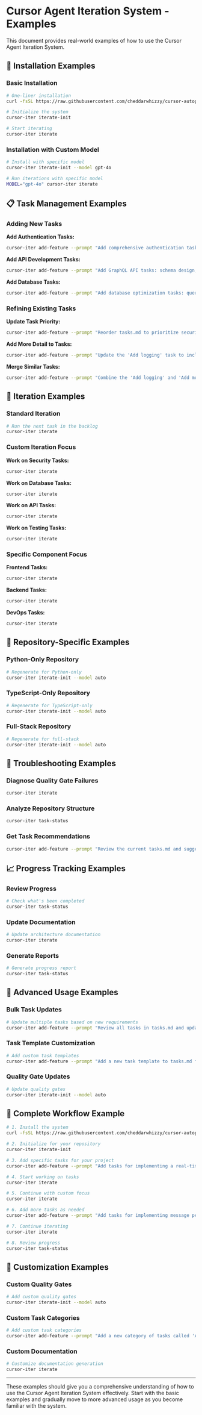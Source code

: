# Cursor Agent Iteration System - Examples

This document provides real-world examples of how to use the Cursor Agent Iteration System.

## 🚀 Installation Examples

### Basic Installation
```bash
# One-liner installation
curl -fsSL https://raw.githubusercontent.com/cheddarwhizzy/cursor-autopilot/main/cursor-agent-iteration/install-curl.sh | bash

# Initialize the system
cursor-iter iterate-init

# Start iterating
cursor-iter iterate
```

### Installation with Custom Model
```bash
# Install with specific model
cursor-iter iterate-init --model gpt-4o

# Run iterations with specific model
MODEL="gpt-4o" cursor-iter iterate
```

## 📋 Task Management Examples

### Adding New Tasks

**Add Authentication Tasks:**
```bash
cursor-iter add-feature --prompt "Add comprehensive authentication tasks: OAuth2 integration, JWT token management, user session handling, and security tests. Include acceptance criteria for OAuth2 providers (Google, GitHub), JWT validation, session storage, and security scanning."
```

**Add API Development Tasks:**
```bash
cursor-iter add-feature --prompt "Add GraphQL API tasks: schema design, resolvers implementation, authentication middleware, rate limiting, and comprehensive testing. Include tasks for query optimization, error handling, and API documentation generation."
```

**Add Database Tasks:**
```bash
cursor-iter add-feature --prompt "Add database optimization tasks: query performance analysis, indexing strategy, connection pooling, migration scripts, and backup procedures. Include acceptance criteria for query execution time, connection limits, and data integrity."
```

### Refining Existing Tasks

**Update Task Priority:**
```bash
cursor-iter add-feature --prompt "Reorder tasks.md to prioritize security-related tasks first, then performance optimization, then feature development. Add context about why security is the highest priority."
```

**Add More Detail to Tasks:**
```bash
cursor-iter add-feature --prompt "Update the 'Add logging' task to include structured logging with correlation IDs, log aggregation setup, and monitoring integration. Add acceptance criteria for log format consistency and searchability."
```

**Merge Similar Tasks:**
```bash
cursor-iter add-feature --prompt "Combine the 'Add logging' and 'Add monitoring' tasks into a single 'Observability implementation' task with comprehensive acceptance criteria for both logging and monitoring."
```

## 🔄 Iteration Examples

### Standard Iteration
```bash
# Run the next task in the backlog
cursor-iter iterate
```

### Custom Iteration Focus

**Work on Security Tasks:**
```bash
cursor-iter iterate
```

**Work on Database Tasks:**
```bash
cursor-iter iterate
```

**Work on API Tasks:**
```bash
cursor-iter iterate
```

**Work on Testing Tasks:**
```bash
cursor-iter iterate
```

### Specific Component Focus

**Frontend Tasks:**
```bash
cursor-iter iterate
```

**Backend Tasks:**
```bash
cursor-iter iterate
```

**DevOps Tasks:**
```bash
cursor-iter iterate
```

## 🔧 Repository-Specific Examples

### Python-Only Repository
```bash
# Regenerate for Python-only
cursor-iter iterate-init --model auto
```

### TypeScript-Only Repository
```bash
# Regenerate for TypeScript-only
cursor-iter iterate-init --model auto
```

### Full-Stack Repository
```bash
# Regenerate for full-stack
cursor-iter iterate-init --model auto
```

## 🚨 Troubleshooting Examples

### Diagnose Quality Gate Failures
```bash
cursor-iter iterate
```

### Analyze Repository Structure
```bash
cursor-iter task-status
```

### Get Task Recommendations
```bash
cursor-iter add-feature --prompt "Review the current tasks.md and suggest improvements or additional tasks. Consider the repository structure, existing code quality, and common development patterns for this type of project."
```

## 📈 Progress Tracking Examples

### Review Progress
```bash
# Check what's been completed
cursor-iter task-status
```

### Update Documentation
```bash
# Update architecture documentation
cursor-iter iterate
```

### Generate Reports
```bash
# Generate progress report
cursor-iter task-status
```

## 🎯 Advanced Usage Examples

### Bulk Task Updates
```bash
# Update multiple tasks based on new requirements
cursor-iter add-feature --prompt "Review all tasks in tasks.md and update them based on our new requirement to support multi-tenancy. Add context about tenant isolation, update acceptance criteria, and add new tasks for tenant management, data segregation, and tenant-specific configurations."
```

### Task Template Customization
```bash
# Add custom task templates
cursor-iter add-feature --prompt "Add a new task template to tasks.md for 'Performance Optimization' tasks. Include standard acceptance criteria for performance testing, benchmarking, monitoring, and optimization techniques."
```

### Quality Gate Updates
```bash
# Update quality gates
cursor-iter iterate-init --model auto
```

## 🔄 Complete Workflow Example

```bash
# 1. Install the system
curl -fsSL https://raw.githubusercontent.com/cheddarwhizzy/cursor-autopilot/main/cursor-agent-iteration/bootstrap.sh | bash

# 2. Initialize for your repository
cursor-iter iterate-init

# 3. Add specific tasks for your project
cursor-iter add-feature --prompt "Add tasks for implementing a real-time chat system with WebSockets, including: WebSocket server setup, client-side connection handling, message broadcasting, user presence tracking, and comprehensive testing."

# 4. Start working on tasks
cursor-iter iterate

# 5. Continue with custom focus
cursor-iter iterate

# 6. Add more tasks as needed
cursor-iter add-feature --prompt "Add tasks for implementing message persistence, user authentication for WebSocket connections, and rate limiting."

# 7. Continue iterating
cursor-iter iterate

# 8. Review progress
cursor-iter task-status
```

## 🎨 Customization Examples

### Custom Quality Gates
```bash
# Add custom quality gates
cursor-iter iterate-init --model auto
```

### Custom Task Categories
```bash
# Add custom task categories
cursor-iter add-feature --prompt "Add a new category of tasks called 'AI/ML Integration' with tasks for model deployment, inference optimization, and data pipeline integration. Include acceptance criteria specific to machine learning workflows."
```

### Custom Documentation
```bash
# Customize documentation generation
cursor-iter iterate
```

---

These examples should give you a comprehensive understanding of how to use the Cursor Agent Iteration System effectively. Start with the basic examples and gradually move to more advanced usage as you become familiar with the system.

